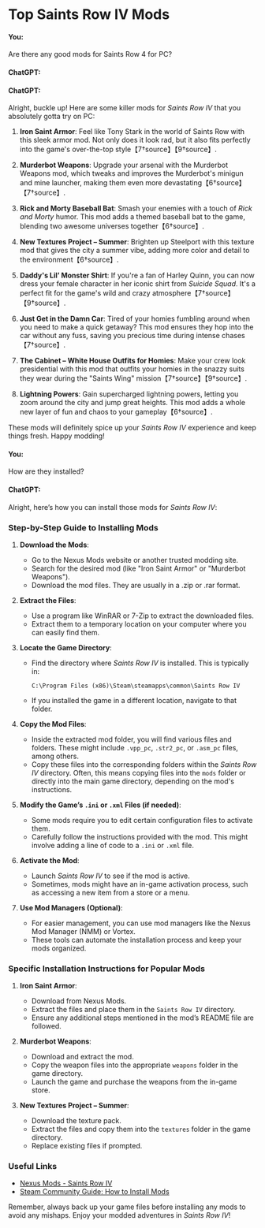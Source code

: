 # Top Saints Row IV Mods

#### You:
Are there any good mods for Saints Row 4 for PC? 

#### ChatGPT:


#### ChatGPT:
Alright, buckle up! Here are some killer mods for *Saints Row IV* that you absolutely gotta try on PC:

1. **Iron Saint Armor**: Feel like Tony Stark in the world of Saints Row with this sleek armor mod. Not only does it look rad, but it also fits perfectly into the game's over-the-top style【7†source】【9†source】.

2. **Murderbot Weapons**: Upgrade your arsenal with the Murderbot Weapons mod, which tweaks and improves the Murderbot's minigun and mine launcher, making them even more devastating【6†source】【7†source】.

3. **Rick and Morty Baseball Bat**: Smash your enemies with a touch of *Rick and Morty* humor. This mod adds a themed baseball bat to the game, blending two awesome universes together【6†source】.

4. **New Textures Project – Summer**: Brighten up Steelport with this texture mod that gives the city a summer vibe, adding more color and detail to the environment【6†source】.

5. **Daddy's Lil’ Monster Shirt**: If you're a fan of Harley Quinn, you can now dress your female character in her iconic shirt from *Suicide Squad*. It's a perfect fit for the game's wild and crazy atmosphere【7†source】【9†source】.

6. **Just Get in the Damn Car**: Tired of your homies fumbling around when you need to make a quick getaway? This mod ensures they hop into the car without any fuss, saving you precious time during intense chases【7†source】.

7. **The Cabinet – White House Outfits for Homies**: Make your crew look presidential with this mod that outfits your homies in the snazzy suits they wear during the "Saints Wing" mission【7†source】【9†source】.

8. **Lightning Powers**: Gain supercharged lightning powers, letting you zoom around the city and jump great heights. This mod adds a whole new layer of fun and chaos to your gameplay【6†source】.

These mods will definitely spice up your *Saints Row IV* experience and keep things fresh. Happy modding!


#### You:
How are they installed? 

#### ChatGPT:
Alright, here’s how you can install those mods for *Saints Row IV*:

### Step-by-Step Guide to Installing Mods

1. **Download the Mods**:
   - Go to the Nexus Mods website or another trusted modding site.
   - Search for the desired mod (like "Iron Saint Armor" or "Murderbot Weapons").
   - Download the mod files. They are usually in a .zip or .rar format.

2. **Extract the Files**:
   - Use a program like WinRAR or 7-Zip to extract the downloaded files.
   - Extract them to a temporary location on your computer where you can easily find them.

3. **Locate the Game Directory**:
   - Find the directory where *Saints Row IV* is installed. This is typically in:
     ```
     C:\Program Files (x86)\Steam\steamapps\common\Saints Row IV
     ```
   - If you installed the game in a different location, navigate to that folder.

4. **Copy the Mod Files**:
   - Inside the extracted mod folder, you will find various files and folders. These might include `.vpp_pc`, `.str2_pc`, or `.asm_pc` files, among others.
   - Copy these files into the corresponding folders within the *Saints Row IV* directory. Often, this means copying files into the `mods` folder or directly into the main game directory, depending on the mod's instructions.

5. **Modify the Game’s `.ini` or `.xml` Files (if needed)**:
   - Some mods require you to edit certain configuration files to activate them.
   - Carefully follow the instructions provided with the mod. This might involve adding a line of code to a `.ini` or `.xml` file.

6. **Activate the Mod**:
   - Launch *Saints Row IV* to see if the mod is active.
   - Sometimes, mods might have an in-game activation process, such as accessing a new item from a store or a menu.

7. **Use Mod Managers (Optional)**:
   - For easier management, you can use mod managers like the Nexus Mod Manager (NMM) or Vortex.
   - These tools can automate the installation process and keep your mods organized.

### Specific Installation Instructions for Popular Mods

1. **Iron Saint Armor**:
   - Download from Nexus Mods.
   - Extract the files and place them in the `Saints Row IV` directory.
   - Ensure any additional steps mentioned in the mod’s README file are followed.

2. **Murderbot Weapons**:
   - Download and extract the mod.
   - Copy the weapon files into the appropriate `weapons` folder in the game directory.
   - Launch the game and purchase the weapons from the in-game store.

3. **New Textures Project – Summer**:
   - Download the texture pack.
   - Extract the files and copy them into the `textures` folder in the game directory.
   - Replace existing files if prompted.

### Useful Links

- [Nexus Mods - Saints Row IV](https://www.nexusmods.com/saintsrow4)
- [Steam Community Guide: How to Install Mods](https://steamcommunity.com/app/206420/discussions/0/)

Remember, always back up your game files before installing any mods to avoid any mishaps. Enjoy your modded adventures in *Saints Row IV*!
